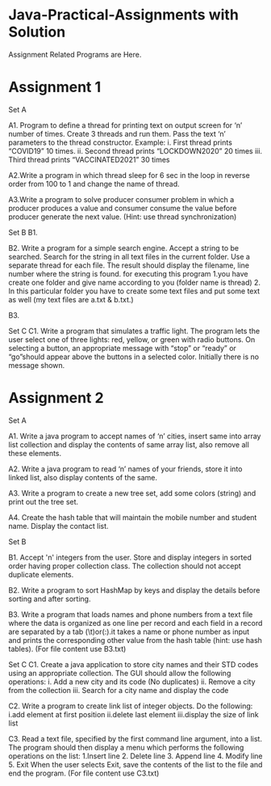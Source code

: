 # Java-Practical-Assignments with Solution
Assignment Related Programs are Here.

# Assignment 1
Set A

A1. Program to define a thread for printing text on output screen for ‘n’ number of times. Create 3 threads and run them. Pass the text ‘n’ parameters to the thread constructor. Example:
i. First thread prints “COVID19” 10 times.
ii. Second thread prints “LOCKDOWN2020” 20 times
iii. Third thread prints “VACCINATED2021” 30 times

A2.Write a program in which thread sleep for 6 sec in the loop in reverse order from 100 to 1 and change the name of 	thread.

A3.Write a program to solve producer consumer problem in which a producer produces a value and consumer consume the value before producer generate the next value. (Hint: use thread synchronization)


Set B
B1.

B2. Write a program for a simple search engine. Accept a string to be searched. Search for the string in all text files in the current folder. Use a separate thread for each file. The result should display the filename, line number where the string is found.
  for executing this program
  1.you have create one folder and give name according to you (folder name is thread)
  2. In this particular folder you have to create some text files and put some text as well (my text files are a.txt & b.txt.)

B3.


Set C
C1. Write a program that simulates a traffic light. The program lets the user select one of three lights: red, yellow, or green with radio buttons. On selecting a button, an appropriate message with “stop” or “ready” or “go”should appear above the buttons in a selected color. Initially there is no message shown.


# Assignment 2
Set A

A1. Write a java program to accept names of ‘n’ cities, insert same into array list collection and display the contents of same array list, also remove all these elements.

A2. Write a java program to read ‘n’ names of your friends, store it into linked list, also display contents of the same.

A3. Write a program to create a new tree set, add some colors (string) and print out the tree set.

A4. Create the hash table that will maintain the mobile number and student name. Display the contact list.

Set B

B1. Accept 'n' integers from the user. Store and display integers in sorted order having proper collection class. The collection should not accept duplicate elements.

B2. Write a program to sort HashMap by keys and display the details before sorting and after sorting.

B3. Write a program that loads names and phone numbers from a text file where the data is organized as one line per record and each field in a record are separated by a tab (\t)or(:).it takes a name or phone number as input and prints the corresponding other value from the hash table (hint: use hash tables). (For file content use B3.txt)

Set C
C1. Create a java application to store city names and their STD codes using an
        appropriate collection. The GUI should allow the following operations:
        i. Add a new city and its code (No duplicates)
        ii. Remove a city from the collection
        iii. Search for a city name and display the code

C2. Write a program to create link list of integer objects. Do the following: 
    i.add element at first position
    ii.delete last element 
    iii.display the size of link list

C3. Read a text file, specified by the first command line argument, into a list. The
    program should then display a menu which performs the following operations on the
    list:
  1.Insert line 
  2. Delete line 
  3. Append line 
  4. Modify line 
  5. Exit
    When the user selects Exit, save the contents of the list to the file and end the
    program. (For file content use C3.txt)